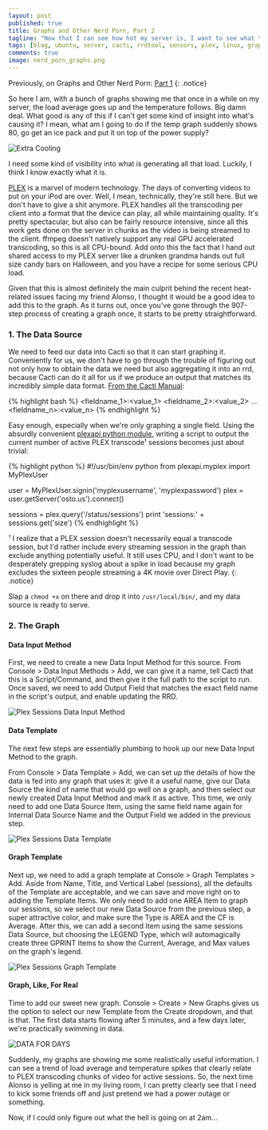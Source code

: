 ```yaml
---
layout: post
published: true
title: Graphs and Other Nerd Porn, Part 2
tagline: "Now that I can see how hot my server is, I want to see what the hell is causing it."
tags: [blag, ubuntu, server, cacti, rrdtool, sensors, plex, linux, graphs, mysql]
comments: true
image: nerd_porn_graphs.png
---
```



Previously, on Graphs and Other Nerd Porn: [Part 1](/graphs-and-other-nerd-porn)
{: .notice}

So here I am, with a bunch of graphs showing me that once in a while on my server, the load average goes up and the temperature follows. Big damn deal. <!--more-->What good is any of this if I can't get some kind of insight into what's causing it? I mean, what am I going to do if the temp graph suddenly shows 80, go get an ice pack and put it on top of the power supply? 

![Extra Cooling](http://i.imgur.com/VruQNty.jpg "Other solutions proved inconvenient.")

I need some kind of visibility into what is generating all that load. Luckily, I think I know exactly what it is.

[PLEX](http://plex.tv) is a marvel of modern technology. The days of converting videos to put on your iPod are over. Well, I mean, technically, they're still here. But we don't have to give a shit anymore. PLEX handles all the transcoding per client into a format that the device can play, all while maintaining quality. It's pretty spectacular, but also can be fairly resource intensive, since all this work gets done on the server in chunks as the video is being streamed to the client. ffmpeg doesn't natively support any real GPU accelerated transcoding, so this is all CPU-bound. Add onto this the fact that I hand out shared access to my PLEX server like a drunken grandma hands out full size candy bars on Halloween, and you have a recipe for some serious CPU load. 

Given that this is almost definitely the main culprit behind the recent heat-related issues facing my friend Alonso, I thought it would be a good idea to add this to the graph. As it turns out, once you've gone through the 907-step process of creating a graph once, it starts to be pretty straightforward.

### 1. The Data Source

We need to feed our data into Cacti so that it can start graphing it. Conveniently for us, we don't have to go through the trouble of figuring out not only how to obtain the data we need but also aggregating it into an rrd, because Cacti can do it all for us if we produce an output that matches its incredibly simple data format. [From the Cacti Manual](http://www.cacti.net/downloads/docs/html/making_scripts_work_with_cacti.html):

{% highlight bash %}
<fieldname_1>:<value_1> <fieldname_2>:<value_2> ... <fieldname_n>:<value_n>
{% endhighlight %}

Easy enough, especially when we're only graphing a single field. Using the absurdly convenient [plexapi python module](https://github.com/mjs7231/plexapi), writing a script to output the current number of active PLEX transcode¹ sessions becomes just about trivial:

{% highlight python %}
#!/usr/bin/env python
from plexapi.myplex import MyPlexUser

user = MyPlexUser.signin('myplexusername', 'myplexpassword')
plex = user.getServer('osto.us').connect()

sessions = plex.query('/status/sessions')
print 'sessions:' + sessions.get('size')
{% endhighlight %}

¹ I realize that a PLEX session doesn't necessarily equal a transcode session, but I'd rather include every streaming session in the graph than exclude anything potentially useful. It still uses CPU, and I don't want to be desperately grepping syslog about a spike in load because my graph excludes the sixteen people streaming a 4K movie over Direct Play.
{: .notice}

Slap a ``chmod +x`` on there and drop it into ``/usr/local/bin/``, and my data source is ready to serve.

### 2. The Graph

#### Data Input Method

First, we need to create a new Data Input Method for this source. From Console > Data Input Methods > Add, we can give it a name, tell Cacti that this is a Script/Command, and then give it the full path to the script to run. Once saved, we need to add Output Field that matches the exact field name in the script's output, and enable updating the RRD. 

![Plex Sessions Data Input Method](https://www.evernote.com/shard/s2/sh/90be8493-58e3-40c8-8bcf-07df76e77cc1/74fe1d86951ed7258fb3e4372e3a0a93/deep/0/Console----Data-Input-Methods----(Edit).png "That's right, do all the hard work for me. Good Cacti.")

#### Data Template

The next few steps are essentially plumbing to hook up our new Data Input Method to the graph.

From Console > Data Template > Add, we can set up the details of how the data is fed into any graph that uses it: give it a useful name, give our Data Source the kind of name that would go well on a graph, and then select our newly created Data Input Method and mark it as active. This time, we only need to add one Data Source Item, using the same field name again for Internal Data Source Name and the Output Field we added in the previous step.

![Plex Sessions Data Template](https://www.evernote.com/shard/s2/sh/a2e0549b-f40b-4a25-89db-536b5d04921e/806a0aff2879a6e4fb5b8c4be304c49f/deep/0/Console----Data-Templates----(Edit).png "Feed me data.")

#### Graph Template

Next up, we need to add a graph template at Console > Graph Templates > Add. Aside from Name, Title, and Vertical Label (sessions), all the defaults of the Template are acceptable, and we can save and move right on to adding the Template Items. We only need to add one AREA Item to graph our sessions, so we select our new Data Source from the previous step, a super attractive color, and make sure the Type is AREA and the CF is Average. After this, we can add a second Item using the same sessions Data Source, but choosing the LEGEND Type, which will automagically create three GPRINT Items to show the Current, Average, and Max values on the graph's legend. 

![Plex Sessions Graph Template](https://www.evernote.com/shard/s2/sh/58b615a1-dbfb-44ab-934c-fd690c1f461e/f282e9fe03187542bdca28a3902c8209/deep/0/Console----Graph-Templates----(Edit).png "Go ahead and fuck around with the rest if you're brave.")

#### Graph, Like, For Real

Time to add our sweet new graph. Console > Create > New Graphs gives us the option to select our new Template from the Create dropdown, and that is that. The first data starts flowing after 5 minutes, and a few days later, we're practically swimming in data.

![DATA FOR DAYS](https://www.evernote.com/shard/s2/sh/c4225699-09c1-404d-bb4a-0ae6a7a3181b/a859223e82dfde25b5bce55e7bb50301/deep/0/Graphs----Tree-Mode.png "But seriously what the fuck is that 2am spike?")

Suddenly, my graphs are showing me some realistically useful information. I can see a trend of load average and temperature spikes that clearly relate to PLEX transcoding chunks of video for active sessions. So, the next time Alonso is yelling at me in my living room, I can pretty clearly see that I need to kick some friends off and just pretend we had a power outage or something. 

Now, if I could only figure out what the hell is going on at 2am...